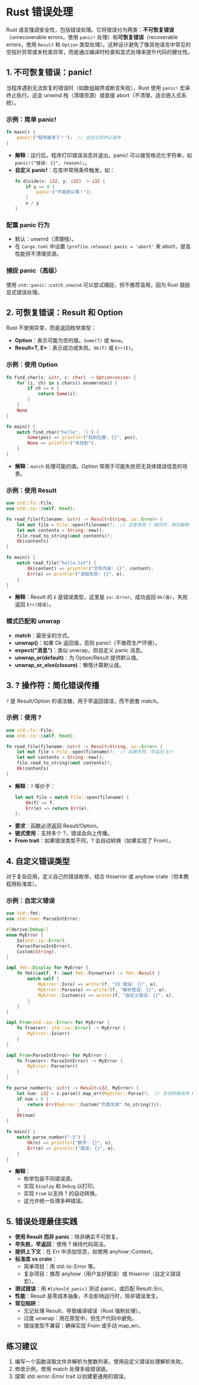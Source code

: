 # Rust 错误处理

Rust 语言强调安全性，包括错误处理。它将错误分为两类：**不可恢复错误**（unrecoverable errors，使用 `panic!` 处理）和**可恢复错误**（recoverable errors，使用 `Result` 和 `Option` 类型处理）。这种设计避免了像其他语言中常见的空指针异常或未检查异常，而是通过编译时检查和显式处理来提升代码的健壮性。

## 1. 不可恢复错误：panic!

当程序遇到无法恢复的错误时（如数组越界或断言失败），Rust 使用 `panic!` 宏来终止执行。这会 unwind 栈（清理资源）或直接 abort（不清理，适合嵌入式系统）。

### 示例：简单 panic!
```rust
fn main() {
    panic!("程序崩溃了！");  // 这会立即终止程序
}
```

- **解释**：运行后，程序打印错误消息并退出。panic! 可以接受格式化字符串，如 `panic!("错误: {}", reason);`。
- **自定义 panic!**：在库中常用条件触发，如：
  ```rust
  fn divide(x: i32, y: i32) -> i32 {
      if y == 0 {
          panic!("不能除以零！");
      }
      x / y
  }
  ```

### 配置 panic 行为
- 默认：unwind（清理栈）。
- 在 `Cargo.toml` 中设置 `[profile.release] panic = 'abort'` 来 abort，提高性能但不清理资源。

### 捕捉 panic（高级）
使用 `std::panic::catch_unwind` 可以尝试捕捉，但不推荐滥用，因为 Rust 鼓励显式错误处理。

## 2. 可恢复错误：Result 和 Option

Rust 不使用异常，而是返回枚举类型：
- **Option<T>**：表示可能为空的值。`Some(T)` 或 `None`。
- **Result<T, E>**：表示成功或失败。`Ok(T)` 或 `Err(E)`。

### 示例：使用 Option
```rust
fn find_char(s: &str, c: char) -> Option<usize> {
    for (i, ch) in s.chars().enumerate() {
        if ch == c {
            return Some(i);
        }
    }
    None
}

fn main() {
    match find_char("hello", 'l') {
        Some(pos) => println!("找到位置: {}", pos),
        None => println!("未找到"),
    }
}
```

- **解释**：`match` 处理可能的值。Option 常用于可能失败但无具体错误信息的场景。

### 示例：使用 Result
```rust
use std::fs::File;
use std::io::{self, Read};

fn read_file(filename: &str) -> Result<String, io::Error> {
    let mut file = File::open(filename)?;  // 这里使用 ? 操作符，稍后解释
    let mut contents = String::new();
    file.read_to_string(&mut contents)?;
    Ok(contents)
}

fn main() {
    match read_file("hello.txt") {
        Ok(content) => println!("文件内容: {}", content),
        Err(e) => println!("读取失败: {}", e),
    }
}
```

- **解释**：Result 的 `E` 是错误类型，这里是 `io::Error`。成功返回 `Ok(值)`，失败返回 `Err(错误)`。

### 模式匹配和 unwrap
- **match**：最安全的方式。
- **unwrap()**：如果 Ok 返回值，否则 panic!（不推荐生产环境）。
- **expect("消息")**：类似 unwrap，但自定义 panic 消息。
- **unwrap_or(default)**：为 Option/Result 提供默认值。
- **unwrap_or_else(closure)**：懒惰计算默认值。

## 3. ? 操作符：简化错误传播

`?` 是 Result/Option 的语法糖，用于早返回错误，而不嵌套 match。

### 示例：使用 ?
```rust
use std::fs::File;
use std::io::{self, Read};

fn read_file(filename: &str) -> Result<String, io::Error> {
    let mut file = File::open(filename)?;  // 如果失败，早返回 Err
    let mut contents = String::new();
    file.read_to_string(&mut contents)?;
    Ok(contents)
}
```

- **解释**：`?` 等价于：
  ```rust
  let mut file = match File::open(filename) {
      Ok(f) => f,
      Err(e) => return Err(e),
  };
  ```
- **要求**：函数必须返回 Result/Option。
- **链式使用**：支持多个 ?，错误会向上传播。
- **From trait**：如果错误类型不同，? 会自动转换（如果实现了 From）。

## 4. 自定义错误类型

对于复杂应用，定义自己的错误枚举，结合 thiserror 或 anyhow crate（但本教程用标准库）。

### 示例：自定义错误
```rust
use std::fmt;
use std::num::ParseIntError;

#[derive(Debug)]
enum MyError {
    Io(std::io::Error),
    Parse(ParseIntError),
    Custom(String),
}

impl fmt::Display for MyError {
    fn fmt(&self, f: &mut fmt::Formatter) -> fmt::Result {
        match self {
            MyError::Io(e) => write!(f, "IO 错误: {}", e),
            MyError::Parse(e) => write!(f, "解析错误: {}", e),
            MyError::Custom(s) => write!(f, "自定义错误: {}", s),
        }
    }
}

impl From<std::io::Error> for MyError {
    fn from(err: std::io::Error) -> MyError {
        MyError::Io(err)
    }
}

impl From<ParseIntError> for MyError {
    fn from(err: ParseIntError) -> MyError {
        MyError::Parse(err)
    }
}

fn parse_number(s: &str) -> Result<i32, MyError> {
    let num: i32 = s.parse().map_err(MyError::Parse)?;  // 手动转换或用 From
    if num < 0 {
        return Err(MyError::Custom("负数无效".to_string()));
    }
    Ok(num)
}

fn main() {
    match parse_number("-5") {
        Ok(n) => println!("数字: {}", n),
        Err(e) => println!("错误: {}", e),
    }
}
```

- **解释**：
    - 枚举包装不同错误源。
    - 实现 `Display` 和 `Debug` 以打印。
    - 实现 `From` 以支持 ? 的自动转换。
    - 这允许统一处理多种错误。

## 5. 错误处理最佳实践

- **使用 Result 而非 panic**：除非确实不可恢复。
- **早失败，早返回**：使用 ? 保持代码简洁。
- **提供上下文**：在 Err 中添加信息，如使用 anyhow::Context。
- **标准库 vs crate**：
    - 简单项目：用 std::io::Error 等。
    - 复杂项目：推荐 anyhow（用户友好错误）或 thiserror（自定义错误宏）。
- **测试错误**：用 `#[should_panic]` 测试 panic，或匹配 Result::Err。
- **性能**：Result 是零成本抽象，不会影响运行时，除非错误发生。
- **常见陷阱**：
    - 忘记处理 Result，导致编译错误（Rust 强制处理）。
    - 过度 unwrap：用在原型中，但生产代码中避免。
    - 错误类型不兼容：确保实现 From 或手动 map_err。

## 练习建议
1. 编写一个函数读取文件并解析为整数列表，使用自定义错误处理解析失败。
2. 修改示例，使用 match 处理多级错误链。
3. 探索 std::error::Error trait 以创建更通用的错误。
